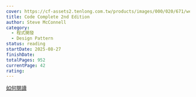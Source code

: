 ```yaml
---
cover: https://cf-assets2.tenlong.com.tw/products/images/000/020/671/webp/51FUYfErOXL.webp?1545100735
title: Code Complete 2nd Edition
author: Steve McConnell
category:
  - 程式開發
  - Design Pattern
status: reading
startDate: 2025-08-27
finishDate:
totalPages: 952
currentPage: 42
rating:
---
```




[如何閱讀](https://dotblogs.com.tw/hatelove/2018/12/23/code-complete-2nd-edition-reading-guide)
